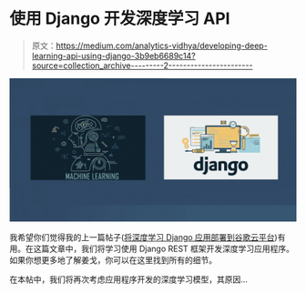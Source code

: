 # 使用 Django 开发深度学习 API

> 原文：<https://medium.com/analytics-vidhya/developing-deep-learning-api-using-django-3b9eb6689c14?source=collection_archive---------2----------------------->

![](img/70edd37040e30508d32e3cbb8ac3b254.png)

我希望你们觉得我的上一篇帖子([将深度学习 Django 应用部署到谷歌云平台](/@akhilh05/deploying-deep-learning-django-app-to-google-cloud-platform-70bab374704c))有用。在这篇文章中，我们将学习使用 Django REST 框架开发深度学习应用程序。如果你想更多地了解姜戈，你可以在这里找到所有的细节。

在本帖中，我们将再次考虑应用程序开发的深度学习模型，其原因…